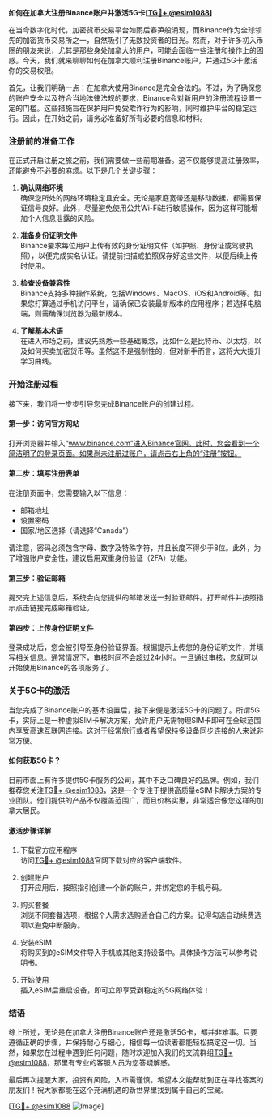 **如何在加拿大注册Binance账户并激活5G卡[[TG💪+ @esim1088](https://t.me/s/esim1088)]**

在当今数字化时代，加密货币交易平台如雨后春笋般涌现，而Binance作为全球领先的加密货币交易所之一，自然吸引了无数投资者的目光。然而，对于许多初入币圈的朋友来说，尤其是那些身处加拿大的用户，可能会面临一些注册和操作上的困惑。今天，我们就来聊聊如何在加拿大顺利注册Binance账户，并通过5G卡激活你的交易权限。

首先，让我们明确一点：在加拿大使用Binance是完全合法的。不过，为了确保您的账户安全以及符合当地法律法规的要求，Binance会对新用户的注册流程设置一定的门槛。这些措施旨在保护用户免受欺诈行为的影响，同时维护平台的稳定运行。因此，在开始之前，请务必准备好所有必要的信息和材料。

### 注册前的准备工作

在正式开启注册之旅之前，我们需要做一些前期准备。这不仅能够提高注册效率，还能避免不必要的麻烦。以下是几个关键步骤：

1. **确认网络环境**  
   确保您所处的网络环境稳定且安全。无论是家庭宽带还是移动数据，都需要保证信号良好。此外，尽量避免使用公共Wi-Fi进行敏感操作，因为这样可能增加个人信息泄露的风险。

2. **准备身份证明文件**  
   Binance要求每位用户上传有效的身份证明文件（如护照、身份证或驾驶执照），以便完成实名认证。请提前扫描或拍照保存好这些文件，以便后续上传时使用。

3. **检查设备兼容性**  
   Binance支持多种操作系统，包括Windows、MacOS、iOS和Android等。如果您打算通过手机访问平台，请确保已安装最新版本的应用程序；若选择电脑端，则需确保浏览器为最新版本。

4. **了解基本术语**  
   在进入市场之前，建议先熟悉一些基础概念，比如什么是比特币、以太坊，以及如何买卖加密货币等。虽然这不是强制性的，但对新手而言，这将大大提升学习曲线。

### 开始注册过程

接下来，我们将一步步引导您完成Binance账户的创建过程。

#### 第一步：访问官方网站
打开浏览器并输入“www.binance.com”进入Binance官网。此时，您会看到一个简洁明了的登录页面。如果尚未注册过账户，请点击右上角的“注册”按钮。

#### 第二步：填写注册表单
在注册页面中，您需要输入以下信息：
- 邮箱地址
- 设置密码
- 国家/地区选择（请选择“Canada”）

请注意，密码必须包含字母、数字及特殊字符，并且长度不得少于8位。此外，为了增强账户安全性，建议启用双重身份验证（2FA）功能。

#### 第三步：验证邮箱
提交完上述信息后，系统会向您提供的邮箱发送一封验证邮件。打开邮件并按照指示点击链接完成邮箱验证。

#### 第四步：上传身份证明文件
登录成功后，您会被引导至身份验证界面。根据提示上传您的身份证明文件，并填写相关信息。通常情况下，审核时间不会超过24小时。一旦通过审核，您就可以开始使用Binance的各项服务了。

### 关于5G卡的激活

当您完成了Binance账户的基本设置后，接下来便是激活5G卡的问题了。所谓5G卡，实际上是一种虚拟SIM卡解决方案，允许用户无需物理SIM卡即可在全球范围内享受高速互联网连接。这对于经常旅行或者希望保持多设备同步连接的人来说非常方便。

#### 如何获取5G卡？
目前市面上有许多提供5G卡服务的公司，其中不乏口碑良好的品牌。例如，我们推荐您关注[TG💪+ @esim1088](https://t.me/s/esim1088)，这是一个专注于提供高质量eSIM卡解决方案的专业团队。他们提供的产品不仅覆盖范围广，而且价格实惠，非常适合像您这样的加拿大居民。

#### 激活步骤详解
1. 下载官方应用程序  
   访问[TG💪+ @esim1088](https://t.me/s/esim1088)官网下载对应的客户端软件。

2. 创建账户  
   打开应用后，按照指引创建一个新的账户，并绑定您的手机号码。

3. 购买套餐  
   浏览不同套餐选项，根据个人需求选购适合自己的方案。记得勾选自动续费选项以避免中断服务。

4. 安装eSIM  
   将购买到的eSIM文件导入手机或其他支持设备中。具体操作方法可以参考说明书。

5. 开始使用  
   插入eSIM后重启设备，即可立即享受到稳定的5G网络体验！

### 结语

综上所述，无论是在加拿大注册Binance账户还是激活5G卡，都并非难事。只要遵循正确的步骤，并保持耐心与细心，相信每一位读者都能轻松搞定这一切。当然，如果您在过程中遇到任何问题，随时欢迎加入我们的交流群组[TG💪+ @esim1088](https://t.me/s/esim1088)，那里有专业的客服人员为您答疑解惑。

最后再次提醒大家，投资有风险，入市需谨慎。希望本文能帮助到正在寻找答案的朋友们！祝大家都能在这个充满机遇的新世界里找到属于自己的宝藏。  

[[TG💪+ @esim1088](https://t.me/s/esim1088) ![Image](https://i.postimg.cc/4NQfJmqS/Snipaste-2025-05-13-00-14-12.png)]